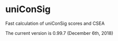 # uniConSig
Fast calculation of uniConSig scores and CSEA

The current version is 0.99.7 (December 6th, 2018)
